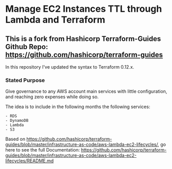 # Manage EC2 Instances TTL through Lambda and Terraform
## This is a fork from Hashicorp Terraform-Guides Github Repo: https://github.com/hashicorp/terraform-guides

In this repository I've updated the syntax to Terraform 0.12.x.

### Stated Purpose

Give governance to any AWS account main services with little configuration, and reaching zero expenses while doing so.

The idea is to include in the following months the following services:

    - RDS
    - DynamoDB
    - Lambda
    - S3


Based on https://github.com/hashicorp/terraform-guides/blob/master/infrastructure-as-code/aws-lambda-ec2-lifecycles/, go here to see the full Documentation: https://github.com/hashicorp/terraform-guides/blob/master/infrastructure-as-code/aws-lambda-ec2-lifecycles/README.md

